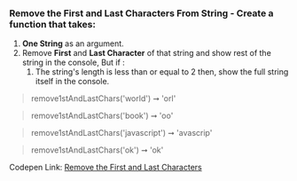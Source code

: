 ### Remove the First and Last Characters From String - Create a function that takes: 

1. **One String** as an argument. 
1. Remove **First** and **Last Character** of that string and show rest of the string in the console, But if :
    1. The string's length is less than or equal to 2 then, show the full string itself in the console.

> remove1stAndLastChars('world') ➞ 'orl'

> remove1stAndLastChars('book') ➞ 'oo'

> remove1stAndLastChars('javascript') ➞ 'avascrip'

> remove1stAndLastChars('ok') ➞ 'ok'

Codepen Link: [Remove the First and Last Characters](https://codepen.io/naveencoder/pen/KLWvvQ)